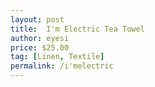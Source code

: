 ```yaml
---
layout: post
title:  I'm Electric Tea Towel
author: eyesi
price: $25.00
tag: [Linen, Textile]
permalink: /i'melectric
---
```

